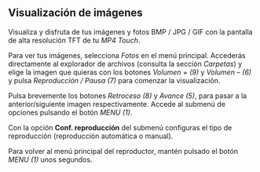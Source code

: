 ## Visualización de imágenes

Visualiza y disfruta de tus imágenes y fotos BMP / JPG / GIF con la pantalla de alta resolución TFT de tu *MP4 Touch*.

Para ver tus imágenes, selecciona *Fotos* en el menú principal. Accederás directamente al explorador de archivos (consulta la sección *Carpetas*) y elige la imagen que quieras con los botones *Volumen + (9)* y *Volumen – (6)* y pulsa *Reproducción / Pausa (7)* para comenzar la visualización.

Pulsa brevemente los botones *Retroceso (8)* y *Avance (5)*, para pasar a la anterior/siguiente imagen respectivamente. Accede al submenú de opciones pulsando el botón *MENU (1)*. 

Con la opción **Conf. reproducción** del submenú  configuras el tipo de reproducción (reproducción automática o manual).

Para volver al menú principal del reproductor, mantén pulsado el botón *MENU (1)* unos segundos.
